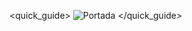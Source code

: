 <quick_guide>
![Portada](http://static.energysistem.com/images/manuals/42282/5499abe6d0588.jpg)
</quick_guide>

